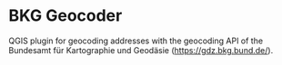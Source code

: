 # BKG Geocoder

QGIS plugin for geocoding addresses with the geocoding API of the Bundesamt für Kartographie und Geodäsie (https://gdz.bkg.bund.de/).
